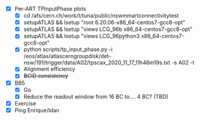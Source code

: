- [x] Per-ART TPInputPhase plots
  - [x] cd /afs/cern.ch/work/t/tuna/public/nswmmartconnectivitytest
  - [x] setupATLAS && lsetup "root 6.20.06-x86_64-centos7-gcc8-opt"
  - [x] setupATLAS && lsetup "views LCG_96b x86_64-centos7-gcc8-opt"
  - [x] setupATLAS && lsetup "views LCG_96python3 x86_64-centos7-gcc8-opt"
  - [x] python scripts/tp_input_phase.py -i /eos/atlas/atlascerngroupdisk/det-nsw/191/trigger/data/A02/tpscax_2020_11_17_11h46m19s.txt -s A02 -t
  - [x] Alignment efficiency
  - [x] <del>BCID consistency</del>
- [x] BB5
  - [x] Go
  - [x] Reduce the readout window from 16 BC to.... 4 BC? (TBD)
- [x] Exercise
- [x] Ping Enrique/Idan
